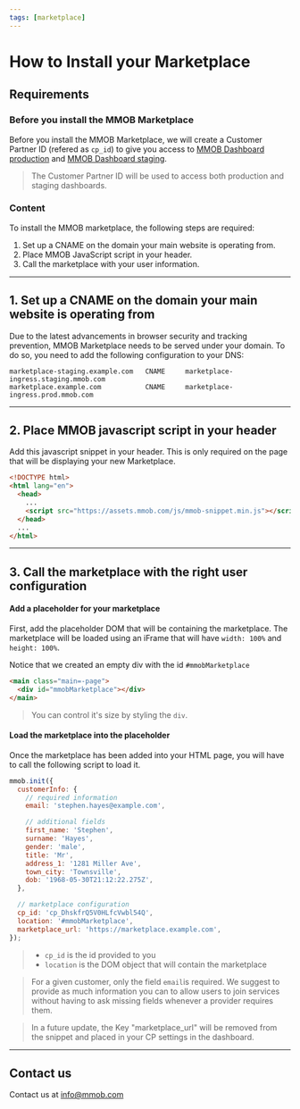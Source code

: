 ```yaml
---
tags: [marketplace]
---
```


# How to Install your Marketplace

## Requirements

### Before you install the MMOB Marketplace

Before you install the MMOB Marketplace, we will create a Customer Partner ID (refered as `cp_id`) to give you access to [MMOB Dashboard production](https://dashboard.mmob.com) and [MMOB Dashboard staging](https://dashboard.staging.mmob.com).

<!-- theme: success -->

> The Customer Partner ID will be used to access both production and staging dashboards.

### Content

To install the MMOB marketplace, the following steps are required:

1. Set up a CNAME on the domain your main website is operating from.
2. Place MMOB JavaScript script in your header.
3. Call the marketplace with your user information.

---

## 1. Set up a CNAME on the domain your main website is operating from

Due to the latest advancements in browser security and tracking prevention, MMOB Marketplace needs to be served under your domain. To do so, you need to add the following configuration to your DNS:

```
marketplace-staging.example.com   CNAME     marketplace-ingress.staging.mmob.com
marketplace.example.com           CNAME     marketplace-ingress.prod.mmob.com
```

---

## 2. Place MMOB javascript script in your header

Add this javascript snippet in your header. This is only required on the page that will be displaying your new Marketplace.

```html
<!DOCTYPE html>
<html lang="en">
  <head>
    ...
    <script src="https://assets.mmob.com/js/mmob-snippet.min.js"></script>
  </head>
  ...
</html>
```

---

## 3. Call the marketplace with the right user configuration

#### Add a placeholder for your marketplace

First, add the placeholder DOM that will be containing the marketplace. The marketplace will be loaded using an iFrame that will have `width: 100%` and `height: 100%`.

Notice that we created an empty div with the id `#mmobMarketplace`

```html
<main class="main=-page">
  <div id="mmobMarketplace"></div>
</main>
```

<!-- theme: success -->

> You can control it's size by styling the `div`.

#### Load the marketplace into the placeholder

Once the marketplace has been added into your HTML page, you will have to call the following script to load it.

```js
mmob.init({
  customerInfo: {
    // required information
    email: 'stephen.hayes@example.com',

    // additional fields
    first_name: 'Stephen',
    surname: 'Hayes',
    gender: 'male',
    title: 'Mr',
    address_1: '1281 Miller Ave',
    town_city: 'Townsville',
    dob: '1968-05-30T21:12:22.275Z',
  },

  // marketplace configuration
  cp_id: 'cp_DhskfrQ5V0HLfcVwbl54Q',
  location: '#mmobMarketplace',
  marketplace_url: 'https://marketplace.example.com',
});
```

<!-- theme: info -->

> - `cp_id` is the id provided to you
> - `location` is the DOM object that will contain the marketplace

<!-- theme: info -->

> For a given customer, only the field `email`is required. We suggest to provide as much information you can to allow users to join services without having to ask missing fields whenever a provider requires them.

<!-- theme: warning -->

> In a future update, the Key "marketplace_url" will be removed from the snippet and placed in your CP settings in the dashboard.

---

## Contact us

Contact us at [info@mmob.com](mailto:info@mmob.com)
